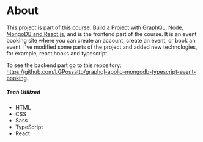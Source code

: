 # About

This project is part of this course: [Build a Project with GraphQL, Node, MongoDB and React.js](https://www.youtube.com/playlist?list=PL55RiY5tL51rG1x02Yyj93iypUuHYXcB_), and is the frontend part of the course. It is an event booking site where you can create an account, create an event, or book an event.  I've modified some parts of the project and added new technologies, for example, react hooks and typescript.
  
To see the backend part go to this repository: https://github.com/LGPossatto/graphql-apollo-mongodb-typescript-event-booking.
  
##### Tech Utilized
- HTML  
- CSS  
- Sass  
- TypeScript  
- React  
